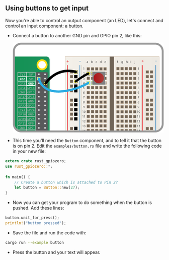 ## Using buttons to get input

Now you're able to control an output component (an LED), let's connect and control an input component: a button.

+ Connect a button to another GND pin and GPIO pin 2, like this:

    ![](images/button.png)


+ This time you'll need the `Button` component, and to tell it that the button is on pin 2. Edit the `examples/button.rs` file and write the following code in your new file:

```rust
extern crate rust_gpiozero;
use rust_gpiozero::*;

fn main() {
    // Create a button which is attached to Pin 27
    let button = Button::new(27);
}
```

+ Now you can get your program to do something when the button is pushed. Add these lines:

```rust
button.wait_for_press();
println!("button pressed");
```

+ Save the file and run the code with: 

```bash
cargo run --example button
```

+ Press the button and your text will appear.
